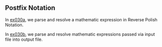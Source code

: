 ## Postfix Notation

In [ex030a](ex030a_evaluate_postfix), we parse and resolve a mathematic expression in Reverse Polish Notation.

In [ex030b](ex030b_evaluate_input_file), we parse and resolve mathematic expressions passed via input file into output file.

